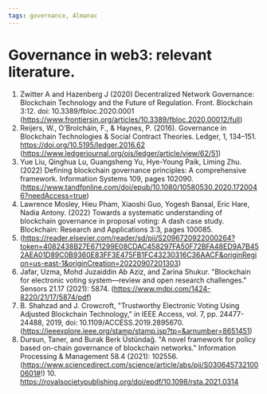 ```yaml
---
tags: governance, Almanac
---
```


# Governance in web3: relevant literature. 



1. Zwitter A and Hazenberg J (2020) Decentralized Network Governance: Blockchain Technology and the Future of Regulation. Front. Blockchain 3:12. doi: 10.3389/fbloc.2020.0001 (https://www.frontiersin.org/articles/10.3389/fbloc.2020.00012/full)
3. Reijers, W., O’Brolcháin, F., & Haynes, P. (2016). Governance in Blockchain Technologies & Social Contract Theories. Ledger, 1, 134–151. https://doi.org/10.5195/ledger.2016.62 (https://www.ledgerjournal.org/ojs/ledger/article/view/62/51)
4. Yue Liu, Qinghua Lu, Guangsheng Yu, Hye-Young Paik, Liming Zhu. (2022) Defining blockchain governance principles: A comprehensive framework. Information Systems 109, pages 102090. (https://www.tandfonline.com/doi/epub/10.1080/10580530.2020.1720046?needAccess=true)
5. Lawrence Mosley, Hieu Pham, Xiaoshi Guo, Yogesh Bansal, Eric Hare, Nadia Antony. (2022) Towards a systematic understanding of blockchain governance in proposal voting: A dash case study. Blockchain: Research and Applications 3:3, pages 100085.
6. (https://reader.elsevier.com/reader/sd/pii/S2096720922000264?token=4082438B27E671299E08CDAC458297FA50F72BFA48ED9A7B452AEA01D89C0B9360E83FF3E475FB1FC43230316C36AACF&originRegion=us-east-1&originCreation=20220907201303)
7. Jafar, Uzma, Mohd Juzaiddin Ab Aziz, and Zarina Shukur. "Blockchain for electronic voting system—review and open research challenges." Sensors 21.17 (2021): 5874. (https://www.mdpi.com/1424-8220/21/17/5874/pdf)
8. B. Shahzad and J. Crowcroft, "Trustworthy Electronic Voting Using Adjusted Blockchain Technology," in IEEE Access, vol. 7, pp. 24477-24488, 2019, doi: 10.1109/ACCESS.2019.2895670. (https://ieeexplore.ieee.org/stamp/stamp.jsp?tp=&arnumber=8651451)
9. Dursun, Taner, and Burak Berk Üstündağ. "A novel framework for policy based on-chain governance of blockchain networks." Information Processing & Management 58.4 (2021): 102556.(https://www.sciencedirect.com/science/article/abs/pii/S0306457321000601#!)
    10. https://royalsocietypublishing.org/doi/epdf/10.1098/rsta.2021.0314


